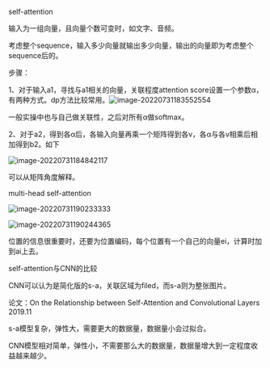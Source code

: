 self-attention

输入为一组向量，且向量个数可变时，如文字、音频。

考虑整个sequence，输入多少向量就输出多少向量，输出的向量即为考虑整个sequence后的。

步骤：

1、对于输入a1，寻找与a1相关的向量，关联程度attention score设置一个参数α，有两种方式。dp方法比较常用。![image-20220731183552554](C:\Users\Gantlas\AppData\Roaming\Typora\typora-user-images\image-20220731183552554.png)

一般实操中也与自己做关联性，之后对所有α做softmax。

2、对于a2，得到各α后，各输入向量再乘一个矩阵得到各v，各α与各v相乘后相加得到b2。如下

![image-20220731184842117](C:\Users\Gantlas\AppData\Roaming\Typora\typora-user-images\image-20220731184842117.png)



可以从矩阵角度解释。



multi-head self-attention

![image-20220731190233333](C:\Users\Gantlas\AppData\Roaming\Typora\typora-user-images\image-20220731190233333.png)

![image-20220731190244365](C:\Users\Gantlas\AppData\Roaming\Typora\typora-user-images\image-20220731190244365.png)



位置的信息很重要时，还要为位置编码，每个位置有一个自己的向量ei，计算时加到ai上去。



self-attention与CNN的比较

CNN可以认为是简化版的s-a，关联区域为filed，而s-a则为整张图片。

论文：On the Relationship between Self-Attention and Convolutional Layers       2019.11

s-a模型复杂，弹性大，需要更大的数据量，数据量小会过拟合。

CNN模型相对简单，弹性小，不需要那么大的数据量，数据量增大到一定程度收益越来越少。